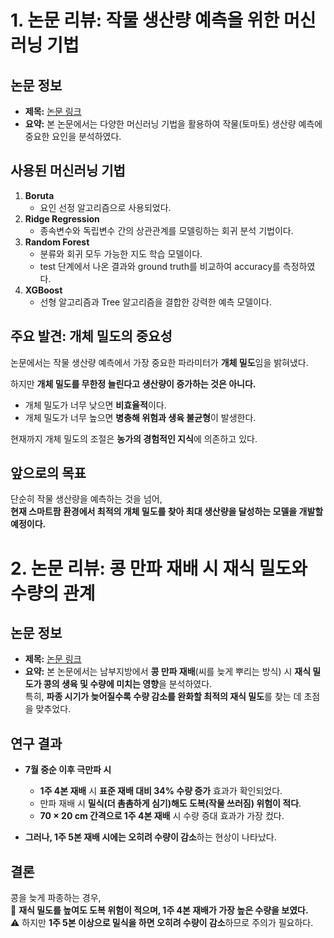 # 1. 논문 리뷰: 작물 생산량 예측을 위한 머신러닝 기법

## 논문 정보
- **제목:** [논문 링크](https://www.kais99.org/jkais/journal/Vol22No07/vol22no07p44.pdf)
- **요약:** 본 논문에서는 다양한 머신러닝 기법을 활용하여 작물(토마토) 생산량 예측에 중요한 요인을 분석하였다.

## 사용된 머신러닝 기법
1. **Boruta**  
   - 요인 선정 알고리즘으로 사용되었다.
2. **Ridge Regression**  
   - 종속변수와 독립변수 간의 상관관계를 모델링하는 회귀 분석 기법이다.
3. **Random Forest**  
   - 분류와 회귀 모두 가능한 지도 학습 모델이다.
   - test 단계에서 나온 결과와 ground truth를 비교하여 accuracy를 측정하였다.
4. **XGBoost**  
   - 선형 알고리즘과 Tree 알고리즘을 결합한 강력한 예측 모델이다.

## 주요 발견: 개체 밀도의 중요성
논문에서는 작물 생산량 예측에서 가장 중요한 파라미터가 **개체 밀도**임을 밝혀냈다.  

하지만 **개체 밀도를 무한정 늘린다고 생산량이 증가하는 것은 아니다.**  

- 개체 밀도가 너무 낮으면 **비효율적**이다.  
- 개체 밀도가 너무 높으면 **병충해 위험과 생육 불균형**이 발생한다.  

현재까지 개체 밀도의 조절은 **농가의 경험적인 지식**에 의존하고 있다.

## 앞으로의 목표
단순히 작물 생산량을 예측하는 것을 넘어,  
**현재 스마트팜 환경에서 최적의 개체 밀도를 찾아 최대 생산량을 달성하는 모델을 개발할 예정이다.**



# 2. 논문 리뷰: 콩 만파 재배 시 재식 밀도와 수량의 관계

## 논문 정보
- **제목:** [논문 링크](https://www.cropbio.or.kr/articles/xml/w0B2/)
- **요약:** 본 논문에서는 남부지방에서 **콩 만파 재배**(씨를 늦게 뿌리는 방식) 시 **재식 밀도가 콩의 생육 및 수량에 미치는 영향**을 분석하였다.  
  특히, **파종 시기가 늦어질수록 수량 감소를 완화할 최적의 재식 밀도**를 찾는 데 초점을 맞추었다.

## 연구 결과
- **7월 중순 이후 극만파 시**  
  - **1주 4본 재배** 시 **표준 재배 대비 34% 수량 증가** 효과가 확인되었다.  
  - 만파 재배 시 **밀식(더 촘촘하게 심기)해도 도복(작물 쓰러짐) 위험이 적다**.  
  - **70 × 20 cm 간격으로 1주 4본 재배** 시 수량 증대 효과가 가장 컸다.  

- **그러나, 1주 5본 재배 시에는 오히려 수량이 감소**하는 현상이 나타났다.  

## 결론
콩을 늦게 파종하는 경우,  
🌱 **재식 밀도를 높여도 도복 위험이 적으며, 1주 4본 재배가 가장 높은 수량을 보였다.**  
⚠️ 하지만 **1주 5본 이상으로 밀식을 하면 오히려 수량이 감소**하므로 주의가 필요하다.

